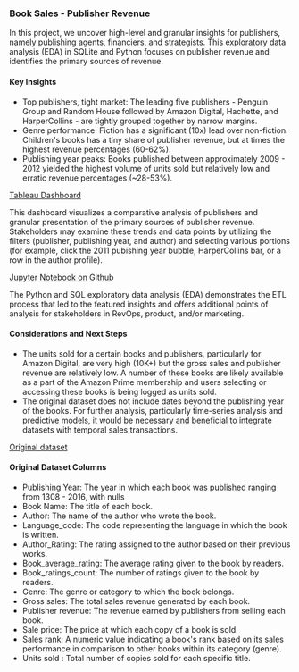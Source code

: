 ### Book Sales - Publisher Revenue
In this project, we uncover high-level and granular insights for publishers, namely publishing agents, financiers, and strategists. This exploratory data analysis (EDA) in SQLite and Python focuses on publisher revenue and identifies the primary sources of revenue. 

#### Key Insights
* Top publishers, tight market: The leading five publishers - Penguin Group and Random House followed by Amazon Digital, Hachette, and HarperCollins - are tightly grouped together by narrow margins. 
* Genre performance: Fiction has a significant (10x) lead over non-fiction. Children's books has a tiny share of publisher revenue, but at times the highest revenue percentages (60-62%).
* Publishing year peaks: Books published between approximately 2009 - 2012 yielded the highest volume of units sold but relatively low and erratic revenue percentages (~28-53%).

[Tableau Dashboard](https://elakew.github.io/book_sales_analysis/)

This dashboard visualizes a comparative analysis of publishers and granular presentation of the primary sources of publisher revenue. Stakeholders may examine these trends and data points by utilizing the filters (publisher, publishing year, and author) and selecting various portions (for example, click the 2011 pubishing year bubble, HarperCollins bar, or a row in the author profile).

[Jupyter Notebook on Github](https://github.com/elakew/book_sales_analysis/blob/main/Book%20Sales%20Analysis_SQL.ipynb)

The Python and SQL exploratory data analysis (EDA) demonstrates the ETL process that led to the featured insights and offers additional points of analysis for stakeholders in RevOps, product, and/or marketing.

#### Considerations and Next Steps
* The units sold for a certain books and publishers, particularly for Amazon Digital, are very high (10K+) but the gross sales and publisher revenue are relatively low. A number of these books are likely available as a part of the Amazon Prime membership and users selecting or accessing these books is being logged as units sold.
* The original dataset does not include dates beyond the publishing year of the books. For further analysis, particularly time-series analysis and predictive models, it would be necessary and beneficial to integrate datasets with temporal sales transactions.

[Original dataset](https://www.kaggle.com/datasets/thedevastator/books-sales-and-ratings)

#### Original Dataset Columns
- Publishing Year: The year in which each book was published ranging from 1308 - 2016, with nulls
- Book Name: The title of each book.
- Author: The name of the author who wrote the book.
- Language_code: The code representing the language in which the book is written.
- Author_Rating: The rating assigned to the author based on their previous works.
- Book_average_rating: The average rating given to the book by readers.
- Book_ratings_count: The number of ratings given to the book by readers.
- Genre: The genre or category to which the book belongs.
- Gross sales: The total sales revenue generated by each book.
- Publisher revenue: The revenue earned by publishers from selling each book.
- Sale price: The price at which each copy of a book is sold.
- Sales rank: A numeric value indicating a book's rank based on its sales performance in comparison to other books within its category (genre).
- Units sold : Total number of copies sold for each specific title.
 
